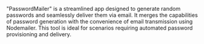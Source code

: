 "PasswordMailer" is a streamlined app designed to generate random passwords and seamlessly deliver them via email. It merges the capabilities of password generation with the convenience of email transmission using Nodemailer. This tool is ideal for scenarios requiring automated password provisioning and delivery.




